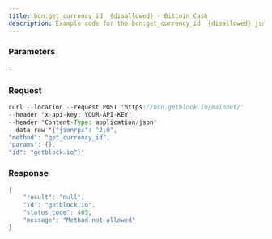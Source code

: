 ```yaml
---
title: bcn:get_currency_id  {disallowed} - Bitcoin Cash
description: Example code for the bcn:get_currency_id  {disallowed} json-rpc method. Сomplete guide on how to use bcn:get_currency_id  {disallowed} json-rpc in GetBlock.io Web3 documentation.
---
```


### Parameters


\-

### Request

``` java
curl --location --request POST 'https://bcn.getblock.io/mainnet/' 
--header 'x-api-key: YOUR-API-KEY' 
--header 'Content-Type: application/json' 
--data-raw '{"jsonrpc": "2.0",
"method": "get_currency_id",
"params": {},
"id": "getblock.io"}'
```

###  Response

``` java
{
    "result": "null",
    "id": "getblock.io",
    "status_code": 405,
    "message": "Method not allowed"
}
```

